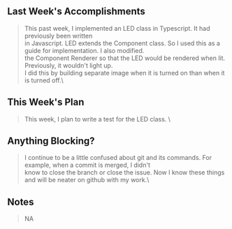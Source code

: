 ## Last Week's Accomplishments

> This past week, I implemented an LED class in Typescript. It had previously been written\
> in Javascript.  LED extends the Component class. So I used this as a guide for implementation. I also modified.\
> the Component Renderer so that the LED would be rendered when lit. Previously, it wouldn't light up.\
> I did this by building separate image when it is turned on than when it is turned off.\

## This Week's Plan

> This week, I plan to write a test for the LED class. \

## Anything Blocking?

> I continue to be a little confused about git and its commands. For example, when a commit is merged, I didn't\
> know to close the branch or close the issue. Now I know these things and will be neater on github with my work.\

## Notes

> NA

